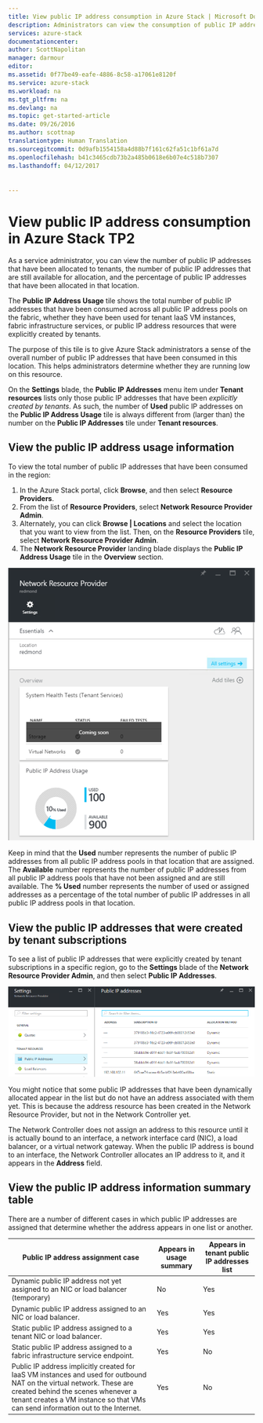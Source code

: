 ```yaml
---
title: View public IP address consumption in Azure Stack | Microsoft Docs
description: Administrators can view the consumption of public IP addresses in a region
services: azure-stack
documentationcenter: 
author: ScottNapolitan
manager: darmour
editor: 
ms.assetid: 0f77be49-eafe-4886-8c58-a17061e8120f
ms.service: azure-stack
ms.workload: na
ms.tgt_pltfrm: na
ms.devlang: na
ms.topic: get-started-article
ms.date: 09/26/2016
ms.author: scottnap
translationtype: Human Translation
ms.sourcegitcommit: 0d9afb1554158a4d88b7f161c62fa51c1bf61a7d
ms.openlocfilehash: b41c3465cdb73b2a485b0618e6b07e4c518b7307
ms.lasthandoff: 04/12/2017


---
```

# <a name="view-public-ip-address-consumption-in-azure-stack-tp2"></a>View public IP address consumption in Azure Stack TP2
As a service administrator, you can view the number of public IP addresses that have been allocated to tenants, the number of public IP addresses that are still available for allocation, and the percentage of public IP addresses that have been allocated in that location.

The **Public IP Address Usage** tile shows the total number of public IP addresses that have been consumed across all public IP address pools on the fabric, whether they have been used for tenant IaaS VM instances, fabric infrastructure services, or public IP address resources that were explicitly created by tenants.

The purpose of this tile is to give Azure Stack administrators a sense of the overall number of public IP addresses that have been consumed in this location. This helps administrators determine whether they are running low on this resource.

On the **Settings** blade, the **Public IP Addresses** menu item under **Tenant resources** lists only those public IP addresses that have been *explicitly created by tenants*. As such, the number of **Used** public IP addresses on the **Public IP Address Usage** tile is always different from (larger than) the number on the **Public IP Addresses** tile under **Tenant resources**.

## <a name="view-the-public-ip-address-usage-information"></a>View the public IP address usage information
To view the total number of public IP addresses that have been consumed in the region:

1. In the Azure Stack portal, click **Browse**, and then select **Resource Providers**.
2. From the list of **Resource Providers**, select **Network Resource Provider Admin**.
3. Alternately, you can click **Browse | Locations** and select the location that you want to view from the list. Then, on the **Resource Providers** tile, select **Network Resource Provider Admin**.
4. The **Network Resource Provider** landing blade displays the **Public IP Address Usage** tile in the **Overview** section.

![Network Resource Provider blade](media/azure-stack-viewing-public-ip-address-consumption-in-tp2/image1.png)

Keep in mind that the **Used** number represents the number of public IP addresses from all public IP address pools in that location that are assigned. The **Available** number represents the number of public IP addresses from all public IP address pools that have not been assigned and are still available. The **% Used** number represents the number of used or assigned addresses as a percentage of the total number of public IP addresses in all public IP address pools in that location.

## <a name="view-the-public-ip-addresses-that-were-created-by-tenant-subscriptions"></a>View the public IP addresses that were created by tenant subscriptions
To see a list of public IP addresses that were explicitly created by tenant subscriptions in a specific region, go to the **Settings** blade of the **Network Resource Provider Admin**, and then select **Public IP Addresses**.

![Settings blade of the Network Resource Provider Admin](media/azure-stack-viewing-public-ip-address-consumption-in-tp2/image2.png)

You might notice that some public IP addresses that have been dynamically allocated appear in the list but do not have an address associated with them yet. This is because the address resource has been created in the Network Resource Provider, but not in the Network Controller yet.

The Network Controller does not assign an address to this resource until it is actually bound to an interface, a network interface card (NIC), a load balancer, or a virtual network gateway. When the public IP address is bound to an interface, the Network Controller allocates an IP address to it, and it appears in the **Address** field.

## <a name="view-the-public-ip-address-information-summary-table"></a>View the public IP address information summary table
There are a number of different cases in which public IP addresses are assigned that determine whether the address appears in one list or another.

| **Public IP address assignment case** | **Appears in usage summary** | **Appears in tenant public IP addresses list** |
| --- | --- | --- |
| Dynamic public IP address not yet assigned to an NIC or load balancer (temporary) |No |Yes |
| Dynamic public IP address assigned to an NIC or load balancer. |Yes |Yes |
| Static public IP address assigned to a tenant NIC or load balancer. |Yes |Yes |
| Static public IP address assigned to a fabric infrastructure service endpoint. |Yes |No |
| Public IP address implicitly created for IaaS VM instances and used for outbound NAT on the virtual network. These are created behind the scenes whenever a tenant creates a VM instance so that VMs can send information out to the Internet. |Yes |No |


